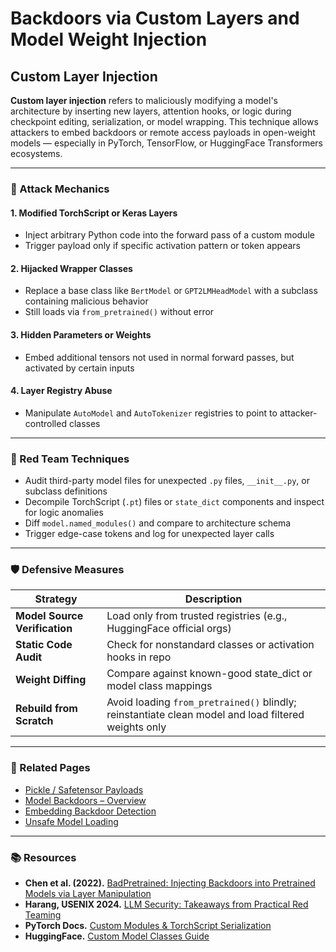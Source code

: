 # Backdoors via Custom Layers and Model Weight Injection

## Custom Layer Injection

**Custom layer injection** refers to maliciously modifying a model's architecture by inserting new layers, attention hooks, or logic during checkpoint editing, serialization, or model wrapping. This technique allows attackers to embed backdoors or remote access payloads in open-weight models — especially in PyTorch, TensorFlow, or HuggingFace Transformers ecosystems.

***

### 🧨 Attack Mechanics

#### 1. **Modified TorchScript or Keras Layers**

* Inject arbitrary Python code into the forward pass of a custom module
* Trigger payload only if specific activation pattern or token appears

#### 2. **Hijacked Wrapper Classes**

* Replace a base class like `BertModel` or `GPT2LMHeadModel` with a subclass containing malicious behavior
* Still loads via `from_pretrained()` without error

#### 3. **Hidden Parameters or Weights**

* Embed additional tensors not used in normal forward passes, but activated by certain inputs

#### 4. **Layer Registry Abuse**

* Manipulate `AutoModel` and `AutoTokenizer` registries to point to attacker-controlled classes

***

### 🧪 Red Team Techniques

* Audit third-party model files for unexpected `.py` files, `__init__.py`, or subclass definitions
* Decompile TorchScript (`.pt`) files or `state_dict` components and inspect for logic anomalies
* Diff `model.named_modules()` and compare to architecture schema
* Trigger edge-case tokens and log for unexpected layer calls

***

### 🛡️ Defensive Measures

| Strategy                      | Description                                                                                         |
| ----------------------------- | --------------------------------------------------------------------------------------------------- |
| **Model Source Verification** | Load only from trusted registries (e.g., HuggingFace official orgs)                                 |
| **Static Code Audit**         | Check for nonstandard classes or activation hooks in repo                                           |
| **Weight Diffing**            | Compare against known-good state\_dict or model class mappings                                      |
| **Rebuild from Scratch**      | Avoid loading `from_pretrained()` blindly; reinstantiate clean model and load filtered weights only |

***

### 🔗 Related Pages

* [Pickle / Safetensor Payloads](https://cosimo.gitbook.io/llm-security/model-manipulation/model-backdoors/pickle-payloads)
* [Model Backdoors – Overview](https://cosimo.gitbook.io/llm-security/model-manipulation/model-backdoors/overview)
* [Embedding Backdoor Detection](https://cosimo.gitbook.io/llm-security/evaluation-and-hardening/embedding-space-backdoors)
* [Unsafe Model Loading](https://cosimo.gitbook.io/llm-security/supply-chain-and-serialization-risks/unsafe-model-loading)

***

### 📚 Resources

* **Chen et al. (2022).** [BadPretrained: Injecting Backdoors into Pretrained Models via Layer Manipulation](https://arxiv.org/abs/2205.14419)
* **Harang, USENIX 2024.** [LLM Security: Takeaways from Practical Red Teaming](https://www.usenix.org/conference/usenixsecurity24/presentation/harang)
* **PyTorch Docs.** [Custom Modules & TorchScript Serialization](https://pytorch.org/docs/stable/jit.html)
* **HuggingFace.** [Custom Model Classes Guide](https://huggingface.co/transformers/custom_models.html)
